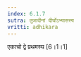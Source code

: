 ```yaml
---
index: 6.1.7
sutra: तुजादीनां दीर्घोऽभ्यासस्य
vritti: adhikara
---
```


 एकाचो द्वे प्रथमस्य  [6।1।1] 